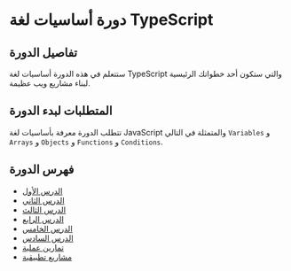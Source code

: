 # دورة أساسيات لغة TypeScript

## تفاصيل الدورة

ستتعلم في هذه الدورة أساسيات لغة TypeScript والتي ستكون أحد خطواتك الرئيسية لبناء مشاريع ويب عظيمة.

## المتطلبات لبدء الدورة

تتطلب الدورة معرفة بأساسيات لغة JavaScript والمتمثلة في التالي `Variables` و `Arrays` و `Objects` و `Functions` و `Conditions`.

## فهرس الدورة

- [الدرس الأول](https://github.com/AymanAlshanqiti/typescript-course/blob/lesson-1/README.md)
- [الدرس الثاني](https://github.com/AymanAlshanqiti/typescript-course/blob/lesson-2/README.md)
- [الدرس الثالث](https://github.com/AymanAlshanqiti/typescript-course/blob/lesson-3/README.md)
- [الدرس الرابع](https://github.com/AymanAlshanqiti/typescript-course/blob/lesson-4/README.md)
- [الدرس الخامس](https://github.com/AymanAlshanqiti/typescript-course/blob/lesson-5/README.md)
- [الدرس السادس](https://github.com/AymanAlshanqiti/typescript-course/blob/lesson-6/README.md)
- [تمارين عملية](https://github.com/AymanAlshanqiti/typescript-course/blob/exercises/README.md)
- [مشاريع تطبيقية](https://github.com/AymanAlshanqiti/typescript-course/tree/projects/README.md)
